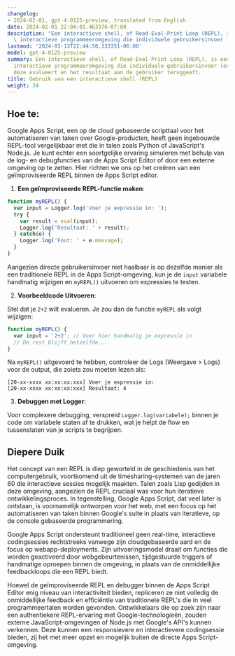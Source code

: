 ```yaml
---
changelog:
- 2024-02-01, gpt-4-0125-preview, translated from English
date: 2024-02-01 22:04:01.463376-07:00
description: "Een interactieve shell, of Read-Eval-Print Loop (REPL), is een eenvoudige,\
  \ interactieve programmeeromgeving die individuele gebruikersinvoer (expressies)\u2026"
lastmod: '2024-03-13T22:44:50.333351-06:00'
model: gpt-4-0125-preview
summary: Een interactieve shell, of Read-Eval-Print Loop (REPL), is een eenvoudige,
  interactieve programmeeromgeving die individuele gebruikersinvoer (expressies) neemt,
  deze evalueert en het resultaat aan de gebruiker teruggeeft.
title: Gebruik van een interactieve shell (REPL)
weight: 34
---
```


## Hoe te:
Google Apps Script, een op de cloud gebaseerde scripttaal voor het automatiseren van taken over Google-producten, heeft geen ingebouwde REPL-tool vergelijkbaar met die in talen zoals Python of JavaScript's Node.js. Je kunt echter een soortgelijke ervaring simuleren met behulp van de log- en debugfuncties van de Apps Script Editor of door een externe omgeving op te zetten. Hier richten we ons op het creëren van een geïmproviseerde REPL binnen de Apps Script editor.

1. **Een geïmproviseerde REPL-functie maken**:

```javascript
function myREPL() {
  var input = Logger.log('Voer je expressie in: ');
  try {
    var result = eval(input);
    Logger.log('Resultaat: ' + result);
  } catch(e) {
    Logger.log('Fout: ' + e.message);
  }
}
```

Aangezien directe gebruikersinvoer niet haalbaar is op dezelfde manier als een traditionele REPL in de Apps Script-omgeving, kun je de `input` variabele handmatig wijzigen en `myREPL()` uitvoeren om expressies te testen.

2. **Voorbeeldcode Uitvoeren**:

Stel dat je `2+2` wilt evalueren. Je zou dan de functie `myREPL` als volgt wijzigen:

```javascript
function myREPL() {
  var input = '2+2'; // Voer hier handmatig je expressie in
  // De rest blijft hetzelfde...
}
```

Na `myREPL()` uitgevoerd te hebben, controleer de Logs (Weergave > Logs) voor de output, die zoiets zou moeten lezen als:

```
[20-xx-xxxx xx:xx:xx:xxx] Voer je expressie in:
[20-xx-xxxx xx:xx:xx:xxx] Resultaat: 4
```

3. **Debuggen met Logger**:

Voor complexere debugging, verspreid `Logger.log(variabele);` binnen je code om variabele staten af te drukken, wat je helpt de flow en tussenstaten van je scripts te begrijpen.

## Diepere Duik
Het concept van een REPL is diep geworteld in de geschiedenis van het computergebruik, voortkomend uit de timesharing-systemen van de jaren 60 die interactieve sessies mogelijk maakten. Talen zoals Lisp gedijden in deze omgeving, aangezien de REPL cruciaal was voor hun iteratieve ontwikkelingsproces. In tegenstelling, Google Apps Script, dat veel later is ontstaan, is voornamelijk ontworpen voor het web, met een focus op het automatiseren van taken binnen Google's suite in plaats van iteratieve, op de console gebaseerde programmering.

Google Apps Script ondersteunt traditioneel geen real-time, interactieve codingsessies rechtstreeks vanwege zijn cloudgebaseerde aard en de focus op webapp-deployments. Zijn uitvoeringsmodel draait om functies die worden geactiveerd door webgebeurtenissen, tijdgestuurde triggers of handmatige oproepen binnen de omgeving, in plaats van de onmiddellijke feedbackloops die een REPL biedt.

Hoewel de geïmproviseerde REPL en debugger binnen de Apps Script Editor enig niveau van interactiviteit bieden, repliceren ze niet volledig de onmiddellijke feedback en efficiëntie van traditionele REPL's die in veel programmeertalen worden gevonden. Ontwikkelaars die op zoek zijn naar een authentiekere REPL-ervaring met Google-technologieën, zouden externe JavaScript-omgevingen of Node.js met Google's API's kunnen verkennen. Deze kunnen een responsievere en interactievere codingsessie bieden, zij het met meer opzet en mogelijk buiten de directe Apps Script-omgeving.
